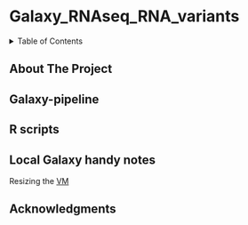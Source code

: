 # Galaxy_RNAseq_RNA_variants

<!-- TABLE OF CONTENTS -->
<details>
  <summary>Table of Contents</summary>
  <ol>
    <li><a href="#about-the-project">About The Project</a></li>
    <li><a href="#galaxy">Galaxy-pipeline</a></li>
    <li><a href="#rscripts">R scripts</a></li>
    <li><a href="#contact">Local Galaxy handy notes</a></li>
    <li><a href="#acknowledgments">Acknowledgments</a></li>
  </ol>
</details>

<!-- ABOUT THE PROJECT -->
## About The Project

<!-- galaxy -->
## Galaxy-pipeline

<!-- rscripts -->
## R scripts

<!-- contact -->
## Local Galaxy handy notes
<p>Resizing the <a href="https://support.mydre.org/portal/en/kb/articles/resizevm" target=_blank>VM</a></p>

<!-- acknowledgments -->
## Acknowledgments



